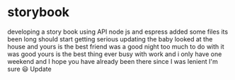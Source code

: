 # storybook
developing a story book using API node js and espress
added some files
its been long should start getting serious
updating the baby looked at the house and yours is the best friend was a good night too much to do with it was good yours is the best thing ever busy with work and i only have one weekend and I hope you have already been there since I was lenient I'm sure 😃
Update
